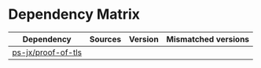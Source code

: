 # Dependency Matrix

Dependency | Sources | Version | Mismatched versions
---------- | ------- | ------- | -------------------
[ps-jx/proof-of-tls](https://github.com/ps-jx/proof-of-tls.git) |  | []() | 
